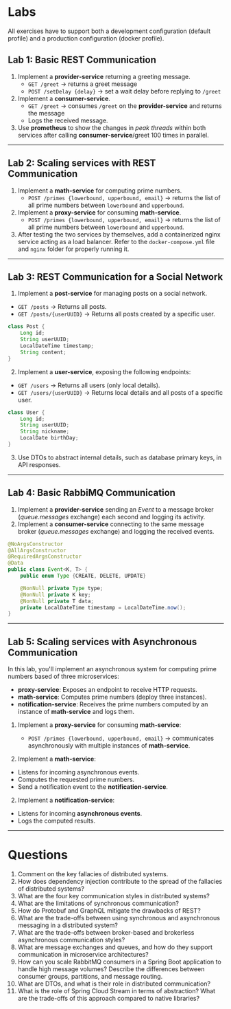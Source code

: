 # Labs

All exercises have to support both a development configuration (default profile) and a production configuration (docker profile).

## Lab 1: Basic REST Communication

1. Implement a **provider-service** returning a greeting message.
   * `GET /greet` → returns a greet message
   * `POST /setDelay {delay}` → set a wait delay before replying to `/greet`
2. Implement a **consumer-service**.
   * `GET /greet` → consumes `/greet` on the **provider-service** and returns the message
   * Logs the received message.
3. Use **prometheus** to show the changes in *peak threads* within both services after calling **consumer-service**/greet 100 times in parallel.

---

## Lab 2: Scaling services with REST Communication

1. Implement a **math-service** for computing prime numbers.
    * `POST /primes {lowerbound, upperbound, email}` → returns the list of all prime numbers between `lowerbound` and `upperbound`.
2. Implement a **proxy-service** for consuming **math-service**.
   * `POST /primes {lowerbound, upperbound, email}` → returns the list of all prime numbers between `lowerbound` and `upperbound`.
3. After testing the two services by themselves, add a containerized nginx service acting as a load balancer. Refer to the `docker-compose.yml` file and `nginx` folder for properly running it.

---

## Lab 3: REST Communication for a Social Network

1. Implement a **post-service** for managing posts on a social network.
  - `GET /posts` → Returns all posts.
  - `GET /posts/{userUUID}` → Returns all posts created by a specific user.

   ```java
   class Post {
       Long id;
       String userUUID;
       LocalDateTime timestamp;
       String content;
   }
   ```  

2. Implement a **user-service**, exposing the following endpoints:
  - `GET /users` → Returns all users (only local details).
  - `GET /users/{userUUID}` → Returns local details and all posts of a specific user.

   ```java
   class User {
       Long id;
       String userUUID;
       String nickname;
       LocalDate birthDay;
   }
   ```  

3. Use DTOs to abstract internal details, such as database primary keys, in API responses.

---

## Lab 4: Basic RabbiMQ Communication

1. Implement a **provider-service** sending an *Event* to a message broker (*queue.messages* exchange) each second and logging its activity.
2. Implement a **consumer-service** connecting to the same message broker (*queue.messages* exchange) and logging the received events.

```java
@NoArgsConstructor
@AllArgsConstructor
@RequiredArgsConstructor
@Data
public class Event<K, T> {
    public enum Type {CREATE, DELETE, UPDATE}

    @NonNull private Type type;
    @NonNull private K key;
    @NonNull private T data;
    private LocalDateTime timestamp = LocalDateTime.now();
}
```

---

## Lab 5: Scaling services with Asynchronous Communication

In this lab, you'll implement an asynchronous system for computing prime numbers based of three microservices:
- **proxy-service**: Exposes an endpoint to receive HTTP requests.
- **math-service**: Computes prime numbers (deploy three instances).
- **notification-service**: Receives the prime numbers computed by an instance of **math-service** and logs them.

1. Implement a **proxy-service** for consuming **math-service**:
   * `POST /primes {lowerbound, upperbound, email}` → communicates asynchronously with multiple instances of **math-service**.

2. Implement a **math-service**:
- Listens for incoming asynchronous events.
- Computes the requested prime numbers.
- Send a notification event to the **notification-service**.

2. Implement a **notification-service**:
- Listens for incoming **asynchronous events**.
- Logs the computed results.

---

# Questions
1. Comment on the key fallacies of distributed systems.
2. How does dependency injection contribute to the spread of the fallacies of distributed systems?
3. What are the four key communication styles in distributed systems?
4. What are the limitations of synchronous communication?
5. How do Protobuf and GraphQL mitigate the drawbacks of REST?
6. What are the trade-offs between using synchronous and asynchronous messaging in a distributed system?
7. What are the trade-offs between broker-based and brokerless asynchronous communication styles?
8. What are message exchanges and queues, and how do they support communication in microservice architectures?
9. How can you scale RabbitMQ consumers in a Spring Boot application to handle high message volumes? Describe the differences between consumer groups, partitions, and message routing.
10. What are DTOs, and what is their role in distributed communication?
11. What is the role of Spring Cloud Stream in terms of abstraction? What are the trade-offs of this approach compared to native libraries?  